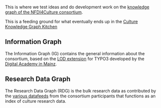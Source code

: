 This is where we test ideas and do development work on the [knowledge graph of the NFDI4Culture consortium](https://nfdi4culture.de/resources/knowledge-graph.html).

This is a feeding ground for what eventually ends up in the [Culture Knowledge Graph Kitchen](https://gitlab.rlp.net/adwmainz/nfdi4culture/knowledge-graph/culture-kg-kitchen/)

## Information Graph

The Information Graph (IG) contains the general information about the consortium, based on the [LOD extension](https://github.com/digicademy/lod) for TYPO3 developed by the [Digital Academy in Mainz](https://www.adwmainz.de/digitalitaet/digitale-akademie.html).

## Research Data Graph

The Research Data Graph (RDG) is the bulk research data as contributed by the [various datafeeds](https://nfdi4culture.de/go/sparql-data-portals) from the consortium participants that functions as an index of culture research data.
